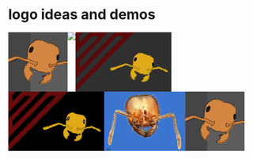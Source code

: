 # logo ideas and demos

<img src="img/fireanthead.png" height="120px" align="left">
<img src="img/ant_head.jpg.png" height="120px" align="left">
<img src="img/concept_flag.png" height="120px" align="left">
<img src="img/concept_flag2.png" height="120px" align="left">
<img src="img/solenopsis_invicta.jpg" height="120px" align="left">
<img src="img/fireanthead.png" height="120px" align="left">


